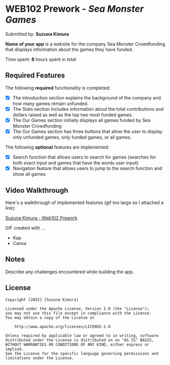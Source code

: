 # WEB102 Prework - *Sea Monster Games*

Submitted by: **Suzuna Kimura**

**Name of your app** is a website for the company Sea Monster Crowdfunding that displays information about the games they have funded.

Time spent: **8** hours spent in total

## Required Features

The following **required** functionality is completed:

* [x] The introduction section explains the background of the company and how many games remain unfunded.
* [x] The Stats section includes information about the total contributions and dollars raised as well as the top two most funded games.
* [x] The Our Games section initially displays all games funded by Sea Monster Crowdfunding
* [x] The Our Games section has three buttons that allow the user to display only unfunded games, only funded games, or all games.

The following **optional** features are implemented:

* [x] Search function that allows users to search for games (searches for both exact input and games that have the words user input)
* [x] Navigation feature that allows users to jump to the search function and show all games

## Video Walkthrough

Here's a walkthrough of implemented features (gif too large so I attached a link):

[Suzuna Kimura - Web102 Prework](https://www.canva.com/design/DAGbSeMGhCg/ilF38Npk8MReT-rZqkPNLQ/edit?utm_content=DAGbSeMGhCg&utm_campaign=designshare&utm_medium=link2&utm_source=sharebutton)

<!-- Replace this with whatever GIF tool you used! -->
GIF created with ...  
- Kap
- Canva


## Notes

Describe any challenges encountered while building the app.

## License

    Copyright [2025] [Suzuna Kimura]

    Licensed under the Apache License, Version 2.0 (the "License");
    you may not use this file except in compliance with the License.
    You may obtain a copy of the License at

        http://www.apache.org/licenses/LICENSE-2.0

    Unless required by applicable law or agreed to in writing, software
    distributed under the License is distributed on an "AS IS" BASIS,
    WITHOUT WARRANTIES OR CONDITIONS OF ANY KIND, either express or implied.
    See the License for the specific language governing permissions and
    limitations under the License.
